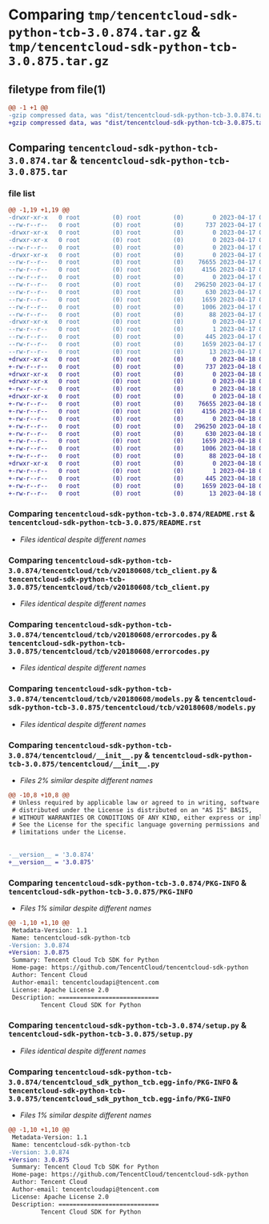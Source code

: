 # Comparing `tmp/tencentcloud-sdk-python-tcb-3.0.874.tar.gz` & `tmp/tencentcloud-sdk-python-tcb-3.0.875.tar.gz`

## filetype from file(1)

```diff
@@ -1 +1 @@
-gzip compressed data, was "dist/tencentcloud-sdk-python-tcb-3.0.874.tar", last modified: Mon Apr 17 00:49:44 2023, max compression
+gzip compressed data, was "dist/tencentcloud-sdk-python-tcb-3.0.875.tar", last modified: Tue Apr 18 00:57:05 2023, max compression
```

## Comparing `tencentcloud-sdk-python-tcb-3.0.874.tar` & `tencentcloud-sdk-python-tcb-3.0.875.tar`

### file list

```diff
@@ -1,19 +1,19 @@
-drwxr-xr-x   0 root         (0) root         (0)        0 2023-04-17 00:49:44.000000 tencentcloud-sdk-python-tcb-3.0.874/
--rw-r--r--   0 root         (0) root         (0)      737 2023-04-17 00:49:43.000000 tencentcloud-sdk-python-tcb-3.0.874/README.rst
-drwxr-xr-x   0 root         (0) root         (0)        0 2023-04-17 00:49:44.000000 tencentcloud-sdk-python-tcb-3.0.874/tencentcloud/
-drwxr-xr-x   0 root         (0) root         (0)        0 2023-04-17 00:49:44.000000 tencentcloud-sdk-python-tcb-3.0.874/tencentcloud/tcb/
--rw-r--r--   0 root         (0) root         (0)        0 2023-04-17 00:49:43.000000 tencentcloud-sdk-python-tcb-3.0.874/tencentcloud/tcb/__init__.py
-drwxr-xr-x   0 root         (0) root         (0)        0 2023-04-17 00:49:44.000000 tencentcloud-sdk-python-tcb-3.0.874/tencentcloud/tcb/v20180608/
--rw-r--r--   0 root         (0) root         (0)    76655 2023-04-17 00:49:43.000000 tencentcloud-sdk-python-tcb-3.0.874/tencentcloud/tcb/v20180608/tcb_client.py
--rw-r--r--   0 root         (0) root         (0)     4156 2023-04-17 00:49:43.000000 tencentcloud-sdk-python-tcb-3.0.874/tencentcloud/tcb/v20180608/errorcodes.py
--rw-r--r--   0 root         (0) root         (0)        0 2023-04-17 00:49:43.000000 tencentcloud-sdk-python-tcb-3.0.874/tencentcloud/tcb/v20180608/__init__.py
--rw-r--r--   0 root         (0) root         (0)   296250 2023-04-17 00:49:43.000000 tencentcloud-sdk-python-tcb-3.0.874/tencentcloud/tcb/v20180608/models.py
--rw-r--r--   0 root         (0) root         (0)      630 2023-04-17 00:49:43.000000 tencentcloud-sdk-python-tcb-3.0.874/tencentcloud/__init__.py
--rw-r--r--   0 root         (0) root         (0)     1659 2023-04-17 00:49:44.000000 tencentcloud-sdk-python-tcb-3.0.874/PKG-INFO
--rw-r--r--   0 root         (0) root         (0)     1006 2023-04-17 00:49:43.000000 tencentcloud-sdk-python-tcb-3.0.874/setup.py
--rw-r--r--   0 root         (0) root         (0)       88 2023-04-17 00:49:44.000000 tencentcloud-sdk-python-tcb-3.0.874/setup.cfg
-drwxr-xr-x   0 root         (0) root         (0)        0 2023-04-17 00:49:44.000000 tencentcloud-sdk-python-tcb-3.0.874/tencentcloud_sdk_python_tcb.egg-info/
--rw-r--r--   0 root         (0) root         (0)        1 2023-04-17 00:49:44.000000 tencentcloud-sdk-python-tcb-3.0.874/tencentcloud_sdk_python_tcb.egg-info/dependency_links.txt
--rw-r--r--   0 root         (0) root         (0)      445 2023-04-17 00:49:44.000000 tencentcloud-sdk-python-tcb-3.0.874/tencentcloud_sdk_python_tcb.egg-info/SOURCES.txt
--rw-r--r--   0 root         (0) root         (0)     1659 2023-04-17 00:49:44.000000 tencentcloud-sdk-python-tcb-3.0.874/tencentcloud_sdk_python_tcb.egg-info/PKG-INFO
--rw-r--r--   0 root         (0) root         (0)       13 2023-04-17 00:49:44.000000 tencentcloud-sdk-python-tcb-3.0.874/tencentcloud_sdk_python_tcb.egg-info/top_level.txt
+drwxr-xr-x   0 root         (0) root         (0)        0 2023-04-18 00:57:05.000000 tencentcloud-sdk-python-tcb-3.0.875/
+-rw-r--r--   0 root         (0) root         (0)      737 2023-04-18 00:57:05.000000 tencentcloud-sdk-python-tcb-3.0.875/README.rst
+drwxr-xr-x   0 root         (0) root         (0)        0 2023-04-18 00:57:05.000000 tencentcloud-sdk-python-tcb-3.0.875/tencentcloud/
+drwxr-xr-x   0 root         (0) root         (0)        0 2023-04-18 00:57:05.000000 tencentcloud-sdk-python-tcb-3.0.875/tencentcloud/tcb/
+-rw-r--r--   0 root         (0) root         (0)        0 2023-04-18 00:57:05.000000 tencentcloud-sdk-python-tcb-3.0.875/tencentcloud/tcb/__init__.py
+drwxr-xr-x   0 root         (0) root         (0)        0 2023-04-18 00:57:05.000000 tencentcloud-sdk-python-tcb-3.0.875/tencentcloud/tcb/v20180608/
+-rw-r--r--   0 root         (0) root         (0)    76655 2023-04-18 00:57:05.000000 tencentcloud-sdk-python-tcb-3.0.875/tencentcloud/tcb/v20180608/tcb_client.py
+-rw-r--r--   0 root         (0) root         (0)     4156 2023-04-18 00:57:05.000000 tencentcloud-sdk-python-tcb-3.0.875/tencentcloud/tcb/v20180608/errorcodes.py
+-rw-r--r--   0 root         (0) root         (0)        0 2023-04-18 00:57:05.000000 tencentcloud-sdk-python-tcb-3.0.875/tencentcloud/tcb/v20180608/__init__.py
+-rw-r--r--   0 root         (0) root         (0)   296250 2023-04-18 00:57:05.000000 tencentcloud-sdk-python-tcb-3.0.875/tencentcloud/tcb/v20180608/models.py
+-rw-r--r--   0 root         (0) root         (0)      630 2023-04-18 00:57:05.000000 tencentcloud-sdk-python-tcb-3.0.875/tencentcloud/__init__.py
+-rw-r--r--   0 root         (0) root         (0)     1659 2023-04-18 00:57:05.000000 tencentcloud-sdk-python-tcb-3.0.875/PKG-INFO
+-rw-r--r--   0 root         (0) root         (0)     1006 2023-04-18 00:57:05.000000 tencentcloud-sdk-python-tcb-3.0.875/setup.py
+-rw-r--r--   0 root         (0) root         (0)       88 2023-04-18 00:57:05.000000 tencentcloud-sdk-python-tcb-3.0.875/setup.cfg
+drwxr-xr-x   0 root         (0) root         (0)        0 2023-04-18 00:57:05.000000 tencentcloud-sdk-python-tcb-3.0.875/tencentcloud_sdk_python_tcb.egg-info/
+-rw-r--r--   0 root         (0) root         (0)        1 2023-04-18 00:57:05.000000 tencentcloud-sdk-python-tcb-3.0.875/tencentcloud_sdk_python_tcb.egg-info/dependency_links.txt
+-rw-r--r--   0 root         (0) root         (0)      445 2023-04-18 00:57:05.000000 tencentcloud-sdk-python-tcb-3.0.875/tencentcloud_sdk_python_tcb.egg-info/SOURCES.txt
+-rw-r--r--   0 root         (0) root         (0)     1659 2023-04-18 00:57:05.000000 tencentcloud-sdk-python-tcb-3.0.875/tencentcloud_sdk_python_tcb.egg-info/PKG-INFO
+-rw-r--r--   0 root         (0) root         (0)       13 2023-04-18 00:57:05.000000 tencentcloud-sdk-python-tcb-3.0.875/tencentcloud_sdk_python_tcb.egg-info/top_level.txt
```

### Comparing `tencentcloud-sdk-python-tcb-3.0.874/README.rst` & `tencentcloud-sdk-python-tcb-3.0.875/README.rst`

 * *Files identical despite different names*

### Comparing `tencentcloud-sdk-python-tcb-3.0.874/tencentcloud/tcb/v20180608/tcb_client.py` & `tencentcloud-sdk-python-tcb-3.0.875/tencentcloud/tcb/v20180608/tcb_client.py`

 * *Files identical despite different names*

### Comparing `tencentcloud-sdk-python-tcb-3.0.874/tencentcloud/tcb/v20180608/errorcodes.py` & `tencentcloud-sdk-python-tcb-3.0.875/tencentcloud/tcb/v20180608/errorcodes.py`

 * *Files identical despite different names*

### Comparing `tencentcloud-sdk-python-tcb-3.0.874/tencentcloud/tcb/v20180608/models.py` & `tencentcloud-sdk-python-tcb-3.0.875/tencentcloud/tcb/v20180608/models.py`

 * *Files identical despite different names*

### Comparing `tencentcloud-sdk-python-tcb-3.0.874/tencentcloud/__init__.py` & `tencentcloud-sdk-python-tcb-3.0.875/tencentcloud/__init__.py`

 * *Files 2% similar despite different names*

```diff
@@ -10,8 +10,8 @@
 # Unless required by applicable law or agreed to in writing, software
 # distributed under the License is distributed on an "AS IS" BASIS,
 # WITHOUT WARRANTIES OR CONDITIONS OF ANY KIND, either express or implied.
 # See the License for the specific language governing permissions and
 # limitations under the License.
 
 
-__version__ = '3.0.874'
+__version__ = '3.0.875'
```

### Comparing `tencentcloud-sdk-python-tcb-3.0.874/PKG-INFO` & `tencentcloud-sdk-python-tcb-3.0.875/PKG-INFO`

 * *Files 1% similar despite different names*

```diff
@@ -1,10 +1,10 @@
 Metadata-Version: 1.1
 Name: tencentcloud-sdk-python-tcb
-Version: 3.0.874
+Version: 3.0.875
 Summary: Tencent Cloud Tcb SDK for Python
 Home-page: https://github.com/TencentCloud/tencentcloud-sdk-python
 Author: Tencent Cloud
 Author-email: tencentcloudapi@tencent.com
 License: Apache License 2.0
 Description: ============================
         Tencent Cloud SDK for Python
```

### Comparing `tencentcloud-sdk-python-tcb-3.0.874/setup.py` & `tencentcloud-sdk-python-tcb-3.0.875/setup.py`

 * *Files identical despite different names*

### Comparing `tencentcloud-sdk-python-tcb-3.0.874/tencentcloud_sdk_python_tcb.egg-info/PKG-INFO` & `tencentcloud-sdk-python-tcb-3.0.875/tencentcloud_sdk_python_tcb.egg-info/PKG-INFO`

 * *Files 1% similar despite different names*

```diff
@@ -1,10 +1,10 @@
 Metadata-Version: 1.1
 Name: tencentcloud-sdk-python-tcb
-Version: 3.0.874
+Version: 3.0.875
 Summary: Tencent Cloud Tcb SDK for Python
 Home-page: https://github.com/TencentCloud/tencentcloud-sdk-python
 Author: Tencent Cloud
 Author-email: tencentcloudapi@tencent.com
 License: Apache License 2.0
 Description: ============================
         Tencent Cloud SDK for Python
```

